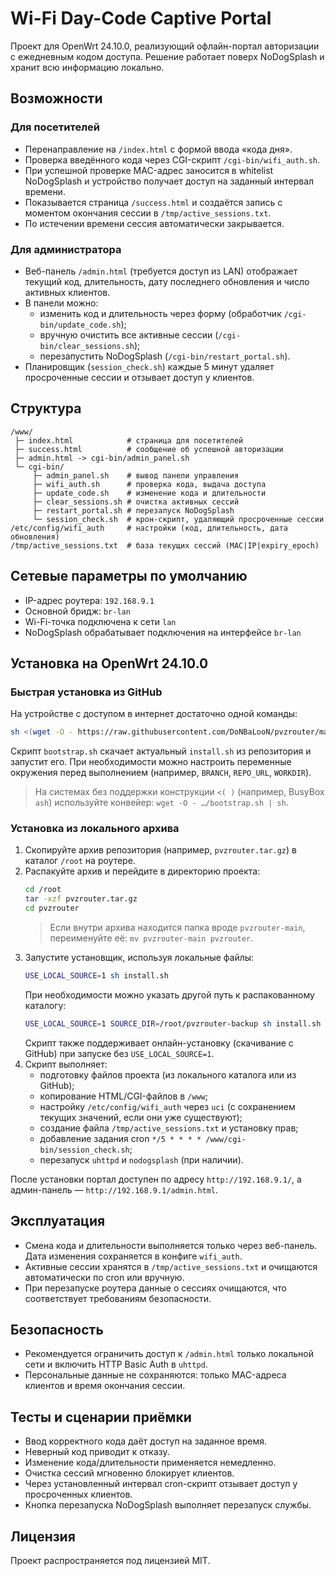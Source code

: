 # Wi-Fi Day-Code Captive Portal

Проект для OpenWrt 24.10.0, реализующий офлайн-портал авторизации с ежедневным кодом доступа. Решение работает поверх NoDogSplash и хранит всю информацию локально.

## Возможности

### Для посетителей
- Перенаправление на `/index.html` с формой ввода «кода дня».
- Проверка введённого кода через CGI-скрипт `/cgi-bin/wifi_auth.sh`.
- При успешной проверке MAC-адрес заносится в whitelist NoDogSplash и устройство получает доступ на заданный интервал времени.
- Показывается страница `/success.html` и создаётся запись с моментом окончания сессии в `/tmp/active_sessions.txt`.
- По истечении времени сессия автоматически закрывается.

### Для администратора
- Веб-панель `/admin.html` (требуется доступ из LAN) отображает текущий код, длительность, дату последнего обновления и число активных клиентов.
- В панели можно:
  - изменить код и длительность через форму (обработчик `/cgi-bin/update_code.sh`);
  - вручную очистить все активные сессии (`/cgi-bin/clear_sessions.sh`);
  - перезапустить NoDogSplash (`/cgi-bin/restart_portal.sh`).
- Планировщик (`session_check.sh`) каждые 5 минут удаляет просроченные сессии и отзывает доступ у клиентов.

## Структура
```
/www/
 ├─ index.html            # страница для посетителей
 ├─ success.html          # сообщение об успешной авторизации
 ├─ admin.html -> cgi-bin/admin_panel.sh
 └─ cgi-bin/
     ├─ admin_panel.sh    # вывод панели управления
     ├─ wifi_auth.sh      # проверка кода, выдача доступа
     ├─ update_code.sh    # изменение кода и длительности
     ├─ clear_sessions.sh # очистка активных сессий
     ├─ restart_portal.sh # перезапуск NoDogSplash
     └─ session_check.sh  # крон-скрипт, удаляющий просроченные сессии
/etc/config/wifi_auth     # настройки (код, длительность, дата обновления)
/tmp/active_sessions.txt  # база текущих сессий (MAC|IP|expiry_epoch)
```

## Сетевые параметры по умолчанию
- IP-адрес роутера: `192.168.9.1`
- Основной бридж: `br-lan`
- Wi-Fi-точка подключена к сети `lan`
- NoDogSplash обрабатывает подключения на интерфейсе `br-lan`

## Установка на OpenWrt 24.10.0

### Быстрая установка из GitHub
На устройстве с доступом в интернет достаточно одной команды:

```sh
sh <(wget -O - https://raw.githubusercontent.com/DoNBaLooN/pvzrouter/main/bootstrap.sh)
```

Скрипт `bootstrap.sh` скачает актуальный `install.sh` из репозитория и запустит его. При необходимости можно настроить переменные окружения перед выполнением (например, `BRANCH`, `REPO_URL`, `WORKDIR`).

> На системах без поддержки конструкции `<( )` (например, BusyBox `ash`) используйте конвейер: `wget -O - …/bootstrap.sh | sh`.

### Установка из локального архива
1. Скопируйте архив репозитория (например, `pvzrouter.tar.gz`) в каталог `/root` на роутере.
2. Распакуйте архив и перейдите в директорию проекта:
   ```sh
   cd /root
   tar -xzf pvzrouter.tar.gz
   cd pvzrouter
   ```
   > Если внутри архива находится папка вроде `pvzrouter-main`, переименуйте её: `mv pvzrouter-main pvzrouter`.
3. Запустите установщик, используя локальные файлы:
   ```sh
   USE_LOCAL_SOURCE=1 sh install.sh
   ```
   При необходимости можно указать другой путь к распакованному каталогу:
   ```sh
   USE_LOCAL_SOURCE=1 SOURCE_DIR=/root/pvzrouter-backup sh install.sh
   ```
   Скрипт также поддерживает онлайн-установку (скачивание с GitHub) при запуске без `USE_LOCAL_SOURCE=1`.
4. Скрипт выполняет:
   - подготовку файлов проекта (из локального каталога или из GitHub);
   - копирование HTML/CGI-файлов в `/www`;
   - настройку `/etc/config/wifi_auth` через `uci` (с сохранением текущих значений, если они уже существуют);
   - создание файла `/tmp/active_sessions.txt` и установку прав;
   - добавление задания cron `*/5 * * * * /www/cgi-bin/session_check.sh`;
   - перезапуск `uhttpd` и `nodogsplash` (при наличии).

После установки портал доступен по адресу `http://192.168.9.1/`, а админ-панель — `http://192.168.9.1/admin.html`.

## Эксплуатация
- Смена кода и длительности выполняется только через веб-панель. Дата изменения сохраняется в конфиге `wifi_auth`.
- Активные сессии хранятся в `/tmp/active_sessions.txt` и очищаются автоматически по cron или вручную.
- При перезапуске роутера данные о сессиях очищаются, что соответствует требованиям безопасности.

## Безопасность
- Рекомендуется ограничить доступ к `/admin.html` только локальной сети и включить HTTP Basic Auth в `uhttpd`.
- Персональные данные не сохраняются: только MAC-адреса клиентов и время окончания сессии.

## Тесты и сценарии приёмки
- Ввод корректного кода даёт доступ на заданное время.
- Неверный код приводит к отказу.
- Изменение кода/длительности применяется немедленно.
- Очистка сессий мгновенно блокирует клиентов.
- Через установленный интервал cron-скрипт отзывает доступ у просроченных клиентов.
- Кнопка перезапуска NoDogSplash выполняет перезапуск службы.

## Лицензия
Проект распространяется под лицензией MIT.
